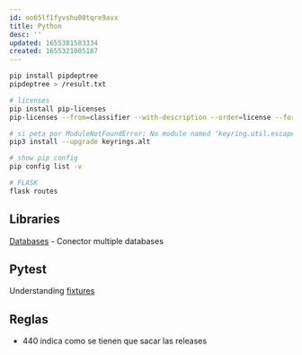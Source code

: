 ```yaml
---
id: oo65lf1fyvshu00tqre9avx
title: Python
desc: ''
updated: 1655381583334
created: 1655321005187
---
```


```bash
pip install pipdeptree 
pipdeptree > /result.txt

# licenses
pip install pip-licenses
pip-licenses --from=classifier --with-description --order=license --format=html --output-file=/result.html

# si peta por ModuleNotFoundError: No module named 'keyring.util.escape'
pip3 install --upgrade keyrings.alt

# show pip config
pip config list -v

# FLASK
flask routes
```

## Libraries

[Databases](https://www.encode.io/databases/) - Conector multiple databases

## Pytest

Understanding [fixtures](https://betterprogramming.pub/understand-5-scopes-of-pytest-fixtures-1b607b5c19ed)

## Reglas

- 440 indica como se tienen que sacar las releases

